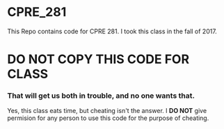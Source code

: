 # CPRE_281
This Repo contains code for CPRE 281. I took this class in the fall of 2017.
<h1>DO NOT COPY THIS CODE FOR CLASS</h1>
<h3>That will get us both in trouble, and no one wants that.</h3>
Yes, this class eats time, but cheating isn't the answer. I <b>DO NOT</b> give permision for any person to use this code for the purpose of cheating.
